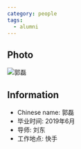 ```yaml
---
category: people
tags:
  - alumni
---
```


## Photo

![郭磊](https://user-images.githubusercontent.com/116997215/201502854-767bf0e9-1033-4dc6-b133-ba0a98a124b1.jpg)

## Information

- Chinese name: 郭磊
- 毕业时间: 2019年6月
- 导师: 刘东
- 工作地点: 快手

